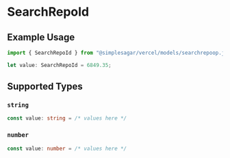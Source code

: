 # SearchRepoId

## Example Usage

```typescript
import { SearchRepoId } from "@simplesagar/vercel/models/searchrepoop.js";

let value: SearchRepoId = 6849.35;
```

## Supported Types

### `string`

```typescript
const value: string = /* values here */
```

### `number`

```typescript
const value: number = /* values here */
```


